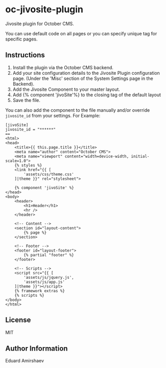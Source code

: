 oc-jivosite-plugin
============

Jivosite plugin for October CMS.

You can use default code on all pages or you can specify unique tag for specific pages.

## Instructions

1. Install the plugin via the October CMS backend.
2. Add your site configuration details to the Jivosite Plugin configuration page. (Under the 'Misc' section of the System Settings page in the Backend).
3. Add the Jivosite Component to your master layout.
4. Add {% component 'jivoSite'%} to the closing </head> tag of the default layout
6. Save the file.

You can also add the component to the file manually and/or override ```jivosite_id``` from your settings.  For Example:

    [jivoSite]
    jivosite_id = "******"
	==
	<html>
	<head>
		<title>{{ this.page.title }}</title>
		<meta name="author" content="October CMS">
    	<meta name="viewport" content="width=device-width, initial-scale=1.0">
    	{% styles %}
    	<link href="{{ [
    	    'assets/css/theme.css'
    	]|theme }}" rel="stylesheet">

    	{% component 'jivoSite' %}
	</head>
	<body>        
 		<header>
 			<h1>Header</h1>
 			<hr />
 		</header>

 		<!-- Content -->
        <section id="layout-content">
            {% page %}
        </section>

        <!-- Footer -->
        <footer id="layout-footer">
            {% partial "footer" %}
        </footer>

        <!-- Scripts -->
        <script src="{{ [
            'assets/js/jquery.js',
            'assets/js/app.js'
        ]|theme }}"></script>
        {% framework extras %}
        {% scripts %}
	</body>
	</html>
	
	
	
License
-------

MIT

Author Information
------------------

Eduard Amirshaev
